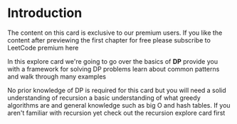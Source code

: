 # Introduction
The content on this card is exclusive to our premium users. If you like the content after previewing the first chapter for free please subscribe to LeetCode premium here

In this explore card we're going to go over the basics of **DP** provide you with a framework for solving DP problems learn about common patterns and walk through many examples

No prior knowledge of DP is required for this card but you will need a solid understanding of recursion a basic understanding of what greedy algorithms are and general knowledge such as big O and hash tables. If you aren't familiar with recursion yet check out the recursion explore card first